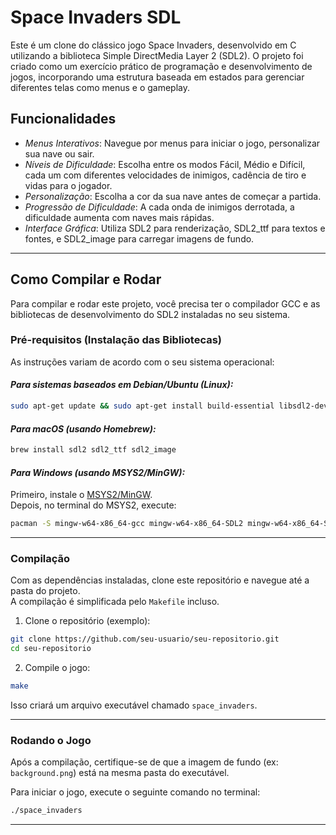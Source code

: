 # Space Invaders SDL

Este é um clone do clássico jogo Space Invaders, desenvolvido em C utilizando a biblioteca Simple DirectMedia Layer 2 (SDL2). O projeto foi criado como um exercício prático de programação e desenvolvimento de jogos, incorporando uma estrutura baseada em estados para gerenciar diferentes telas como menus e o gameplay.

## Funcionalidades

* *Menus Interativos*: Navegue por menus para iniciar o jogo, personalizar sua nave ou sair.  
* *Níveis de Dificuldade*: Escolha entre os modos Fácil, Médio e Difícil, cada um com diferentes velocidades de inimigos, cadência de tiro e vidas para o jogador.  
* *Personalização*: Escolha a cor da sua nave antes de começar a partida.  
* *Progressão de Dificuldade*: A cada onda de inimigos derrotada, a dificuldade aumenta com naves mais rápidas.  
* *Interface Gráfica*: Utiliza SDL2 para renderização, SDL2_ttf para textos e fontes, e SDL2_image para carregar imagens de fundo.  

---

## Como Compilar e Rodar

Para compilar e rodar este projeto, você precisa ter o compilador GCC e as bibliotecas de desenvolvimento do SDL2 instaladas no seu sistema.  

### Pré-requisitos (Instalação das Bibliotecas)

As instruções variam de acordo com o seu sistema operacional:

#### *Para sistemas baseados em Debian/Ubuntu (Linux):*
```bash
sudo apt-get update && sudo apt-get install build-essential libsdl2-dev libsdl2-ttf-dev libsdl2-image-dev
```

#### *Para macOS (usando Homebrew):*
```bash
brew install sdl2 sdl2_ttf sdl2_image
```

#### *Para Windows (usando MSYS2/MinGW):*

Primeiro, instale o [MSYS2/MinGW](https://www.msys2.org/).  
Depois, no terminal do MSYS2, execute:

```bash
pacman -S mingw-w64-x86_64-gcc mingw-w64-x86_64-SDL2 mingw-w64-x86_64-SDL2_ttf mingw-w64-x86_64-SDL2_image
```

---

### Compilação

Com as dependências instaladas, clone este repositório e navegue até a pasta do projeto.  
A compilação é simplificada pelo `Makefile` incluso.

1. Clone o repositório (exemplo):
```bash
git clone https://github.com/seu-usuario/seu-repositorio.git
cd seu-repositorio
```

2. Compile o jogo:
```bash
make
```

Isso criará um arquivo executável chamado `space_invaders`.

---

### Rodando o Jogo

Após a compilação, certifique-se de que a imagem de fundo (ex: `background.png`) está na mesma pasta do executável.  

Para iniciar o jogo, execute o seguinte comando no terminal:

```bash
./space_invaders
```

---